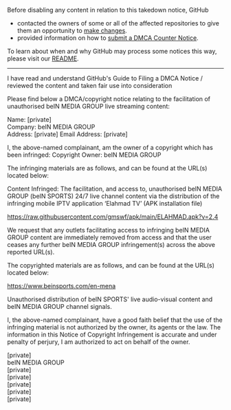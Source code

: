 Before disabling any content in relation to this takedown notice, GitHub
- contacted the owners of some or all of the affected repositories to give them an opportunity to [make changes](https://docs.github.com/en/github/site-policy/dmca-takedown-policy#a-how-does-this-actually-work).
- provided information on how to [submit a DMCA Counter Notice](https://docs.github.com/en/articles/guide-to-submitting-a-dmca-counter-notice).

To learn about when and why GitHub may process some notices this way, please visit our [README](https://github.com/github/dmca/blob/master/README.md#anatomy-of-a-takedown-notice).

---

I have read and understand GitHub's Guide to Filing a DMCA Notice / reviewed the content and taken fair use into consideration

Please find below a DMCA/copyright notice relating to the facilitation of unauthorised beIN MEDIA GROUP live streaming content:

Name: [private]  
Company: beIN MEDIA GROUP  
Address: [private]
Email Address: [private]

I, the above-named complainant, am the owner of a copyright which has been infringed:
Copyright Owner: beIN MEDIA GROUP

The infringing materials are as follows, and can be found at the URL(s) located below:

Content Infringed: The facilitation, and access to, unauthorised beIN MEDIA GROUP (beIN SPORTS) 24/7 live channel content via the distribution of the infringing mobile IPTV application ‘Elahmad TV’ (APK installation file)

https://raw.githubusercontent.com/gmswf/apk/main/ELAHMAD.apk?v=2.4

We request that any outlets facilitating access to infringing beIN MEDIA GROUP content are immediately removed from access and that the user ceases any further beIN MEDIA GROUP infringement(s) across the above reported URL(s).

The copyrighted materials are as follows, and can be found at the URL(s) located below:
                                    
https://www.beinsports.com/en-mena

Unauthorised distribution of beIN SPORTS' live audio-visual content and beIN MEDIA GROUP channel signals.

I, the above-named complainant, have a good faith belief that the use of the infringing material is not authorized by the owner, its agents or the law. The information in this Notice of Copyright Infringement is accurate and under penalty of perjury, I am authorized to act on behalf of the owner.

[private]  
beIN MEDIA GROUP  
[private]  
[private]  
[private]  
[private]  
[private]  
